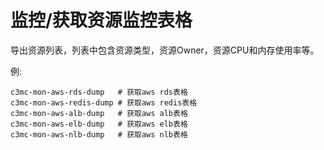 # 监控/获取资源监控表格

导出资源列表，列表中包含资源类型，资源Owner，资源CPU和内存使用率等。

例:

```
c3mc-mon-aws-rds-dump   # 获取aws rds表格
c3mc-mon-aws-redis-dump # 获取aws redis表格
c3mc-mon-aws-alb-dump   # 获取aws alb表格
c3mc-mon-aws-elb-dump   # 获取aws elb表格
c3mc-mon-aws-nlb-dump   # 获取aws nlb表格
```
